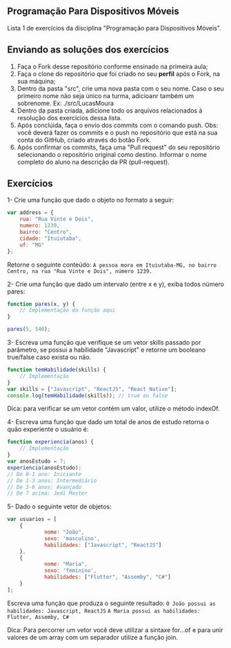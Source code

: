 ## Programação Para Dispositivos Móveis

Lista 1 de exercícios da disciplina "Programação para Dispositivos Móveis".


## Enviando as soluções dos exercícios

1. Faça o Fork desse repositório conforme ensinado na primeira aula;
2. Faça o clone do repositório que foi criado no seu **perfil** após o Fork, na sua máquina;
3. Dentro da pasta "src", crie uma nova pasta com o seu nome. Caso o seu primeiro nome não seja único na turma, adicioanr também um sobrenome. Ex: ./src/LucasMoura
4. Dentro da pasta criada,  adicione todo os arquivos relacionados à resolução dos exercícios dessa lista.
5. Após conclúida, faça o envio dos commits com o comando push. Obs: você deverá fazer os commits e o push no repositório que está na sua conta do GitHub, criado através do botão Fork.
6. Após confirmar os commits, faça uma "Pull request" do seu repositório selecionando o repositório original como destino. Informar o nome completo do aluno na descrição da PR (pull-request).

## Exercícios

1- Crie uma função que dado o objeto no formato a seguir:
```javascript
var address = {
	rua: "Rua Vinte e Dois",
	numero: 1239,
	bairro: "Centro",
	cidade: "Ituiutaba",
	uf: "MG"
};
```

Retorne o seguinte conteúdo:
`A pessoa mora em Ituiutaba-MG, no bairro Centro, na rua "Rua Vinte e Dois", número 1239.`

2- Crie uma função que dado um intervalo (entre x e y), exiba todos número pares:

```javascript
function pares(x, y) {
	// Implementação da função aqui
}

pares(5, 540);
```

3- Escreva uma função que verifique se um vetor skills passado por parâmetro, se possui a habilidade "Javascript" e retorne um booleano true/false caso exista ou não.

```javascript
function temHabilidade(skills) {
	// Implementação
}
var skills = ["Javascript", "ReactJS", "React Native"];
console.log(temHabilidade(skills)); // true ou false
```
Dica: para verificar se um vetor contém um valor, utilize o método indexOf.

4- Escreva uma função que dado um total de anos de estudo retorna o quão experiente o usuário é:

```javascript
function experiencia(anos) {
	// Implementação
}
var anosEstudo = 7;
experiencia(anosEstudo);
// De 0-1 ano: Iniciante
// De 1-3 anos: Intermediário
// De 3-6 anos: Avançado
// De 7 acima: Jedi Master
```

5- Dado o seguinte vetor de objetos:
```javascript
var usuarios = [
	{
			nome: "João",
			sexo: 'masculino',
			habilidades: ["Javascript", "ReactJS"]
	},
	{
			nome: "Maria",
			sexo: 'feminino',
			habilidades: ["Flutter", "Assemby", "C#"]
	}
];
```
Escreva uma função que produza o seguinte resultado:
`O João possui as habilidades: Javascript, ReactJS`
`A Maria possui as habilidades: Flutter, Assemby, C#`

Dica: Para percorrer um vetor você deve utilizar a sintaxe for...of e para unir valores de um array com um separador utilize a função join.
